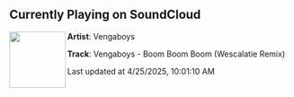 ## Currently Playing on SoundCloud

[<img align="left" width="100" src="https://i1.sndcdn.com/artworks-y8ZGInO5lyJgR3Kh-rUjJMg-t500x500.png">](https://soundcloud.com/ditiswescalatie/vengaboys-boom-boom-boom)

**Artist**: Vengaboys 

**Track**: Vengaboys - Boom Boom Boom (Wescalatie Remix)

Last updated at 4/25/2025, 10:01:10 AM
